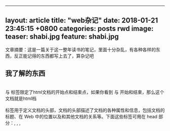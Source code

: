  ---
 layout: article
 title:  "web杂记"
 date:   2018-01-21 23:45:15 +0800
 categories: posts rwd
 image:
   teaser: shabi.jpg
   feature: shabi.jpg
 --- 
 文章摘要：这是一篇关于这一整年读书的笔记，里面十分杂乱，有各种各样的东西，反正能记得的东西都写上去了，算杂记吧

 ## 我了解的东西
 
 <br> <html> 与 </html> 标签限定了html文档的开始点和结束点，如果你看到 <html> 与 </html> 开始和结束，那么这个文档就是html档 <br/>
 <br> <head> 标签用于定义文档的头部，文档的头部描述了文档的各种属性和信息，包括文档的标题、在 Web 中的位置以及和其他文档的关系等。下面这些标签可用在 head 部分：<base>, <link>, <meta>, <script>, <style>, 以及 <title>。<br/>
 